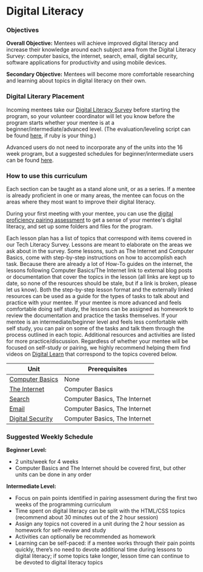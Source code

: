 # Digital Literacy

### Objectives
**Overall Objective:** Mentees will achieve improved digital literacy and increase their knowledge around each subject area from the Digital Literacy Survey: computer basics, the internet, search, email, digital security, software applications for productivity and using mobile devices.

**Secondary Objective:** Mentees will become more comfortable researching and learning about topics in digital literacy on their own.

### Digital Literary Placement
Incoming mentees take our [Digital Literacy Survey](https://docs.google.com/forms/d/e/1FAIpQLSfBFKSurD0ce4x5KMOFXpww1wGLXE6BsEHFyIkcKjdJQiTsgg/viewform) before starting the program, so your volunteer coordinator will let you know before the program starts whether your mentee is at a beginner/intermediate/advanced level. (The evaluation/leveling script can be found [here](https://github.com/mermatriarchy/ew_eval_script), if ruby is your thing.) 

Advanced users do not need to incorporate any of the units into the 16 week program, but a suggested schedules for beginner/intermediate users can be found [here](#suggested-weekly-schedule).

### How to use this curriculum
Each section can be taught as a stand alone unit, or as a series. If a mentee is already proficient in one or many areas, the mentee can focus on the areas where they most want to improve their digital literacy.

During your first meeting with your mentee, you can use the [digital proficiency pairing assessment](digital-proficiency-pairing.md) to get a sense of your mentee's digital literacy, and set up some folders and files for the program.

Each lesson plan has a list of topics that correspond with items covered in our Tech Literacy Survey. Lessons are meant to elaborate on the areas we ask about in the survey. Some lessons, such as The Internet and Computer Basics, come with step-by-step instructions on how to accomplish each task. Because there are already a lot of How-To guides on the internet, the lessons following Computer Basics/The Internet link to external blog posts or documentation that cover the topics in the lesson (all links are kept up to date, so none of the resources should be stale, but if a link is broken, please let us know). Both the step-by-step lesson format and the externally linked resources can be used as a guide for the types of tasks to talk about and practice with your mentee. If your mentee is more advanced and feels comfortable doing self study, the lessons can be assigned as homework to review the documentation and practice the tasks themselves. If your mentee is an intermediate/beginner level and feels less comfortable with self study, you can pair on some of the tasks and talk them through the process outlined in each topic. Additional resources and activities are listed for more practice/discussion. Regardless of whether your mentee will be focused on self-study or pairing, we highly recommend helping them find videos on [Digital Learn](https://www.digitallearn.org/) that correspond to the topics covered below.

| Unit | Prerequisites |
| --- | --- |
| [Computer Basics](computer-basics.md) | None |
| [The Internet](the-internet.md) | Computer Basics |
| [Search](search.md) | Computer Basics, The Internet |
| [Email](email.md) | Computer Basics, The Internet |
| [Digital Security](digital-security.md) | Computer Basics, The Internet |

### Suggested Weekly Schedule
**Beginner Level:**
- 2 units/week for 4 weeks
- Computer Basics and The Internet should be covered first, but other units can be done in any order

**Intermediate Level:** 
- Focus on pain points identified in pairing assessment during the first two weeks of the programming curriculum 
- Time spent on digital literacy can be split with the HTML/CSS topics (recommend about 30 minutes out of the 2 hour session)
- Assign any topics not covered in a unit during the 2 hour session as homework for self-review and study
- Activities can optionally be recommended as homework
- Learning can be self-paced: if a mentee works through their pain points quickly, there’s no need to devote additional time during lessons to digital literacy; if some topics take longer, lesson time can continue to be devoted to digital literacy topics

